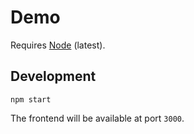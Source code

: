# Demo

Requires [Node](https://nodejs.org/) (latest).

## Development

```
npm start
```

The frontend will be available at port `3000`.

